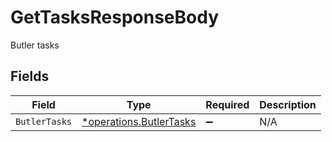 # GetTasksResponseBody

Butler tasks


## Fields

| Field                                                             | Type                                                              | Required                                                          | Description                                                       |
| ----------------------------------------------------------------- | ----------------------------------------------------------------- | ----------------------------------------------------------------- | ----------------------------------------------------------------- |
| `ButlerTasks`                                                     | [*operations.ButlerTasks](../../models/operations/butlertasks.md) | :heavy_minus_sign:                                                | N/A                                                               |